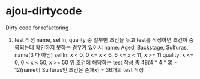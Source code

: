 # ajou-dirtycode
Dirty code for refactoring

1. test 작성
    name, sellIn, quality 중 일부만 조건을 두고 test를 작성하면 조건이 중복되는데 확인하지 못하는 경우가 있어서
    name: Aged, Backstage, Sulfuras, name(3 다 아님)
    sellIn: x < 0, 0 <= x < 6, 6 <= x < 11, x >= 11
    quality: x <= 0, 0 < x < 50, x >= 50
    위 조건에 해당하는 test 작성
    총 48(4 * 4 * 3) - 12(name이 Sulfuras인 조건은 존재x) = 36개의 test 작성